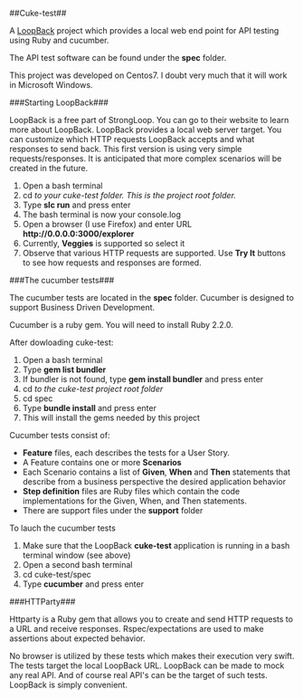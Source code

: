##Cuke-test##

A [LoopBack](http://loopback.io) project which provides a local web end point for API testing using Ruby and cucumber.

The API test software can be found under the **spec** folder.

This project was developed on Centos7. I doubt very much that it will work in Microsoft Windows.

###Starting LoopBack###

LoopBack is a free part of StrongLoop.  You can go to their website to learn more about LoopBack.  LoopBack provides a local web server target. You can customize which HTTP requests LoopBack accepts and what responses to send back.  This first version is using very simple requests/responses.  It is anticipated that more complex scenarios will be created in the future.

<ol>
<li>Open a bash terminal
<li>cd <i>to your cuke-test folder.  This is the project root folder.</i>
<li>Type <b>slc run</b> and press enter
<li>The bash terminal is now your console.log
<li>Open a browser (I use Firefox) and enter URL <b>http://0.0.0.0:3000/explorer</b>
<li>Currently, <b>Veggies</b> is supported so select it
<li>Observe that various HTTP requests are supported. Use <b>Try It</b> buttons to see how requests and responses are formed.
</ol>

###The cucumber tests###

The cucumber tests are located in the **spec** folder.  Cucumber is designed to support Business Driven Development.

Cucumber is a ruby gem. You will need to install Ruby 2.2.0.

After dowloading cuke-test:
<ol>
<li>Open a bash terminal
<li>Type <b>gem list bundler</b>
<li>If bundler is not found, type <b>gem install bundler</b> and press enter
<li>cd <i>to the cuke-test project root folder</i>
<li>cd spec
<li>Type <b>bundle install</b> and press enter
<li>This will install the gems needed by this project
</ol>

Cucumber tests consist of:

<ul>
<li><b>Feature</b> files, each describes the tests for a User Story.
<li>A Feature contains one or more <b>Scenarios</b>
<li>Each Scenario contains a list of <b>Given</b>, <b>When</b> and <b>Then</b> statements that describe from a business perspective the desired application behavior
<li><b>Step definition</b> files are Ruby files which contain the code implementations for the Given, When, and Then statements.
<li>There are support files under the <b>support</b> folder
</ul>

To lauch the cucumber tests
<ol>
<li>Make sure that the LoopBack <b>cuke-test</b> application is running in a bash terminal window (see above)
<li>Open a second bash terminal
<li> cd cuke-test/spec
<li>Type <b>cucumber</b> and press enter
</ol>

###HTTParty###

Httparty is a Ruby gem that allows you to create and send HTTP requests to a URL and receive responses.  Rspec/expectations are used to make assertions about expected behavior.

No browser is utilized by these tests which makes their execution very swift. The tests target the local LoopBack URL.  LoopBack can be made to mock any real API.  And of course real API's can be the target of such tests.  LoopBack is simply convenient.
